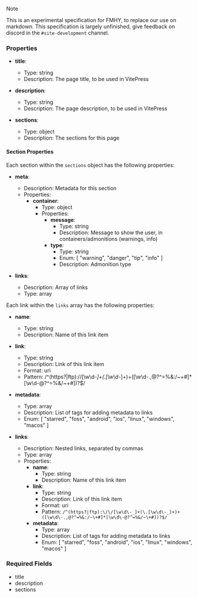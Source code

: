 > [!NOTE]
> This is an experimental specification for FMHY, to replace our use on markdown.
> This specification is largely unfinished, give feedback on discord in the `#site-development` channel.

### Properties

- **title**:

  - Type: string
  - Description: The page title, to be used in VitePress

- **description**:

  - Type: string
  - Description: The page description, to be used in VitePress

- **sections**:
  - Type: object
  - Description: The sections for this page

#### Section Properties

Each section within the `sections` object has the following properties:

- **meta**:

  - Description: Metadata for this section
  - Properties:
    - **container**:
      - Type: object
      - Properties:
        - **message**:
          - Type: string
          - Description: Message to show the user, in containers/admonitions (warnings, info)
        - **type**:
          - Type: string
          - Enum: [ "warning", "danger", "tip", "info" ]
          - Description: Admonition type

- **links**:
  - Description: Array of links
  - Type: array

Each link within the `links` array has the following properties:

- **name**:

  - Type: string
  - Description: Name of this link item

- **link**:

  - Type: string
  - Description: Link of this link item
  - Format: uri
  - Pattern: /^(https?|ftp):\/\/[\w\d\-_]+(\.[\w\d\-_]+)+([\w\d\-.,@?^=%&:/~\+#]\*[\w\d\-@?^=%&/~\+#])?$/

- **metadata**:

  - Type: array
  - Description: List of tags for adding metadata to links
  - Enum: [ "starred", "foss", "android", "ios", "linux", "windows", "macos" ]

- **links**:
  - Description: Nested links, separated by commas
  - Type: array
  - Properties:
    - **name**:
      - Type: string
      - Description: Name of this link item
    - **link**:
      - Type: string
      - Description: Link of this link item
      - Format: uri
      - Pattern: `/^(https?|ftp):\/\/[\w\d\-_]+(\.[\w\d\-_]+)+([\w\d\-.,@?^=%&:/~\+#]*[\w\d\-@?^=%&/~\+#])?$/`
    - **metadata**:
      - Type: array
      - Description: List of tags for adding metadata to links
      - Enum: [ "starred", "foss", "android", "ios", "linux", "windows", "macos" ]

### Required Fields

- title
- description
- sections
